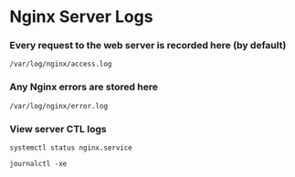 # Nginx Server Logs

### Every request to the web server is recorded here (by default)
`/var/log/nginx/access.log`

### Any Nginx errors are stored here
`/var/log/nginx/error.log`

### View server CTL logs
`systemctl status nginx.service`

`journalctl -xe`
